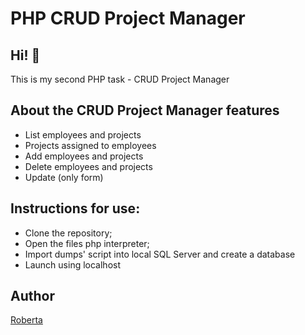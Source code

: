 # PHP CRUD Project Manager


## Hi! 👋
This is my second PHP task - CRUD Project Manager

## About the CRUD Project Manager features
- List employees and projects
- Projects assigned to employees
- Add employees and projects
- Delete employees and projects
- Update (only form)

## Instructions for use:

  - Clone the repository;
  - Open the files php interpreter;
  - Import dumps' script into local SQL Server and create a database
  - Launch using localhost

## Author

[Roberta](https://github.com/Roberta2020)
